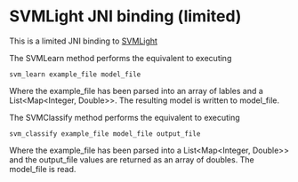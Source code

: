 # SVMLight JNI binding (limited)

This is a limited JNI binding to <a href="http://svmlight.joachims.org/"> SVMLight</a>

The SVMLearn method performs the equivalent to executing
```
svm_learn example_file model_file
```
Where the example_file has been parsed into an array of lables and a 
List<Map<Integer, Double>>. The resulting model is written to model_file.

The SVMClassify method performs the equivalent to executing
```
svm_classify example_file model_file output_file
```
Where the example_file has been parsed into a List<Map<Integer, Double>> and
the output_file values are returned as an array of doubles. The model_file is
read.
